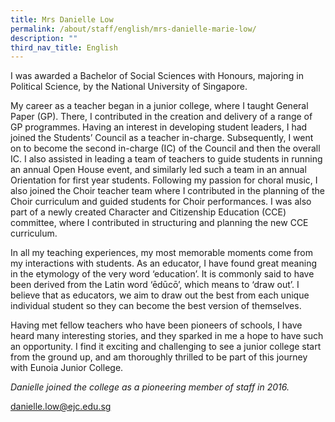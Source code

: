 ```yaml
---
title: Mrs Danielle Low
permalink: /about/staff/english/mrs-danielle-marie-low/
description: ""
third_nav_title: English
---
```




I was awarded a Bachelor of Social Sciences with Honours, majoring in Political Science, by the National University of Singapore.

My career as a teacher began in a junior college, where I taught General Paper (GP). There, I contributed in the creation and delivery of a range of GP programmes. Having an interest in developing student leaders, I had joined the Students’ Council as a teacher in-charge. Subsequently, I went on to become the second in-charge (IC) of the Council and then the overall IC. I also assisted in leading a team of teachers to guide students in running an annual Open House event, and similarly led such a team in an annual Orientation for first year students. Following my passion for choral music, I also joined the Choir teacher team where I contributed in the planning of the Choir curriculum and guided students for Choir performances. I was also part of a newly created Character and Citizenship Education (CCE) committee, where I contributed in structuring and planning the new CCE curriculum.

In all my teaching experiences, my most memorable moments come from my interactions with students. As an educator, I have found great meaning in the etymology of the very word ‘education’. It is commonly said to have been derived from the Latin word ‘ēdūcō’, which means to ‘draw out’. I believe that as educators, we aim to draw out the best from each unique individual student so they can become the best version of themselves.

Having met fellow teachers who have been pioneers of schools, I have heard many interesting stories, and they sparked in me a hope to have such an opportunity. I find it exciting and challenging to see a junior college start from the ground up, and am thoroughly thrilled to be part of this journey with Eunoia Junior College.

_Danielle joined the college as a pioneering member of staff in 2016._

[danielle.low@ejc.edu.sg](mailto:danielle.low@ejc.edu.sg)
